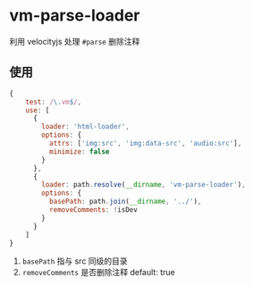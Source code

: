 # vm-parse-loader

利用 velocityjs 处理 `#parse` 
删除注释

## 使用

```javascript
{
    test: /\.vm$/,
    use: [
      {
        loader: 'html-loader',
        options: {
          attrs: ['img:src', 'img:data-src', 'audio:src'],
          minimize: false
        }
      },
      {
        loader: path.resolve(__dirname, 'vm-parse-loader'),
        options: {
          basePath: path.join(__dirname, '../'),
          removeComments: !isDev
        }
      }
    ]
}
```

1. `basePath` 指与 src 同级的目录
2. `removeComments` 是否删除注释 default: true

